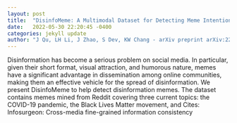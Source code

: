 ```yaml
---
layout: post
title:  "DisinfoMeme: A Multimodal Dataset for Detecting Meme Intentionally Spreading Out Disinformation"
date:   2022-05-30 22:20:45 -0400
categories: jekyll update
author: "J Qu, LH Li, J Zhao, S Dev, KW Chang - arXiv preprint arXiv:2205.12617, 2022"
---
```

Disinformation has become a serious problem on social media. In particular, given their short format, visual attraction, and humorous nature, memes have a significant advantage in dissemination among online communities, making them an effective vehicle for the spread of disinformation. We present DisinfoMeme to help detect disinformation memes. The dataset contains memes mined from Reddit covering three current topics: the COVID-19 pandemic, the Black Lives Matter movement, and  Cites: Infosurgeon: Cross-media fine-grained information consistency